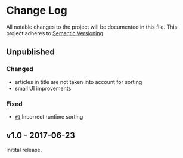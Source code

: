 # Change Log

All notable changes to the project will be documented in this file.
This project adheres to [Semantic Versioning](http://semver.org/).

## Unpublished

### Changed
-   articles in title are not taken into account for sorting
-   small UI improvements

### Fixed
-   [`#1`][] Incorrect runtime sorting

[`#1`]: https://github.com/bauer-martin/cinema-ios/issues/1


## v1.0 - 2017-06-23

Initital release.
